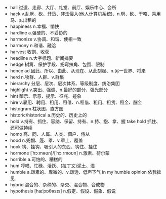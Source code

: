 - hall 过道、走廊、大厅、礼堂、前厅、娱乐中心、会所
- hack v.乱劈、砍、开垦、非法侵入(他人计算机系统)、n.劈、砍、干咳、乘用马、a.出租的
- happiness n.幸福、愉快
- hardline a.强硬的、不妥协的
- harmonize v.协调、和谐、使相一致
- harmony n.和谐、融洽
- harvest 收割、收获
- headline n.大字标题、新闻摘要
- hedge 树篱、保护手段、拐弯抹角、包围、限制
- hence ad.因此、所以、由此、从现在、从此刻起、n.另一世界、将来
- herd n.牧群、人群、v.群集
- hierarchy 分层、层次、层次体系、等级制度、统治集团
- highlight v.突出、强调、n.最好的部分、强光部分
- hint 暗示、示意、提示、征兆、迹象
- hire v.雇用、聘用、租用、租借、n.租借、租用、租赁、租金、酬金
- histogram 柱状图、直方图
- historic/historical a.历史的、历史上的
- hold v.持有、抓住、容纳、保留、持有、n.持、抱、拿、握  take hold 抓住、还可做持续
- homo 高、同、人属、人类、佃户、侍从
- hood n.兜帽、篷、罩、v.罩上、覆盖
- hook 钩、挂钩、吸引人的东西、钩住、挂住
- hormone [ˈhɔːməʊn]/[ˈhɔːrmoʊn] n.激素、荷尔蒙
- horrible a.可怕的、糟糕的
- hum 哼唱、忙碌、活跃、(拉丁文)泥土、湿
- humble a.谦卑的、卑微的、v.谦逊、低声下气 in my humble opinion 依我拙见
- hybrid 混合的、杂种的、杂交、混合物、合成物
- hypothesis [haɪˈpɒθəsɪs] n.假定、假设、假象、假说